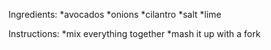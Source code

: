 Ingredients:
*avocados
*onions
*cilantro
*salt
*lime

Instructions:
*mix everything together
*mash it up with a fork
